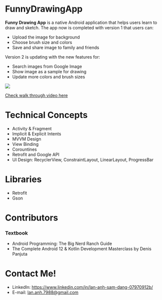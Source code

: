 # FunnyDrawingApp

**Funny Drawing App** is a native Android application that helps users learn to draw and sketch. 
The app now is completed with version 1 that users can:
+ Upload the image for background
+ Choose brush size and colors
+ Save and share image to family and friends

Version 2 is updating with the new features for:
+ Search images from Google Image
+ Show image as a sample for drawing
+ Update more colors and brush sizes
<img src="https://user-images.githubusercontent.com/90428483/154199480-569dabb1-2f32-4fb2-bf3b-65b3eb3ec4c8.png">

 [Check walk through video here](https://i.imgur.com/iJwTga4.mp4)

# Technical Concepts

  * Activity & Fragment
  * Implicit & Explicit Intents
  * MVVM Design
  * View Binding
  * Corountines
  * Retrofit and Google API
  * UI Design: RecyclerView, ConstraintLayout, LinearLayout, ProgressBar

# Libraries

  * Retrofit
  * Gson

# Contributors

### Textbook

  * Android Programming: The Big Nerd Ranch Guide
  * The Complete Android 12 & Kotlin Development Masterclass by Denis Panjuta

# Contact Me!

  * LinkedIn: https://www.linkedin.com/in/lan-anh-sam-dang-07970912b/
  * E-mail: lan.anh.7988@gmail.com
